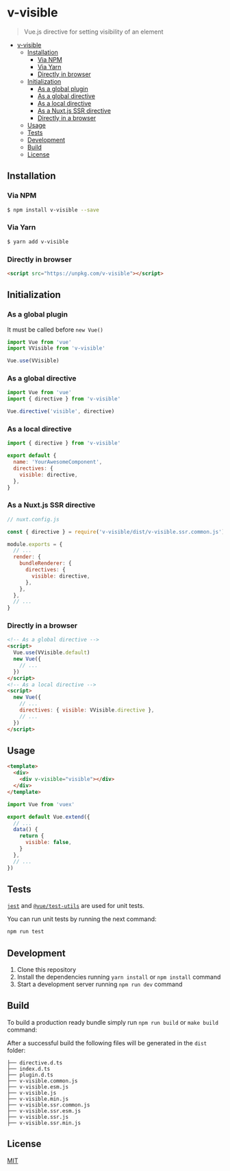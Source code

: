 # v-visible

> Vue.js directive for setting visibility of an element

- [v-visible](#v-visible)
  - [Installation](#installation)
    - [Via NPM](#via-npm)
    - [Via Yarn](#via-yarn)
    - [Directly in browser](#directly-in-browser)
  - [Initialization](#initialization)
    - [As a global plugin](#as-a-global-plugin)
    - [As a global directive](#as-a-global-directive)
    - [As a local directive](#as-a-local-directive)
    - [As a Nuxt.js SSR directive](#as-a-nuxtjs-ssr-directive)
    - [Directly in a browser](#directly-in-a-browser)
  - [Usage](#usage)
  - [Tests](#tests)
  - [Development](#development)
  - [Build](#build)
  - [License](#license)

## Installation

### Via NPM

```bash
$ npm install v-visible --save
```

### Via Yarn

```bash
$ yarn add v-visible
```

### Directly in browser

```html
<script src="https://unpkg.com/v-visible"></script>
```

## Initialization

### As a global plugin

It must be called before `new Vue()`

```js
import Vue from 'vue'
import VVisible from 'v-visible'

Vue.use(VVisible)
```

### As a global directive

```js
import Vue from 'vue'
import { directive } from 'v-visible'

Vue.directive('visible', directive)
```

### As a local directive

```js
import { directive } from 'v-visible'

export default {
  name: 'YourAwesomeComponent',
  directives: {
    visible: directive,
  },
}
```

### As a Nuxt.js SSR directive

```js
// nuxt.config.js

const { directive } = require('v-visible/dist/v-visible.ssr.common.js')

module.exports = {
  // ...
  render: {
    bundleRenderer: {
      directives: {
        visible: directive,
      },
    },
  },
  // ...
}
```

### Directly in a browser

```html
<!-- As a global directive -->
<script>
  Vue.use(VVisible.default)
  new Vue({
    // ...
  })
</script>
<!-- As a local directive -->
<script>
  new Vue({
    // ...
    directives: { visible: VVisible.directive },
    // ...
  })
</script>
```

## Usage

```html
<template>
  <div>
    <div v-visible="visible"></div>
  </div>
</template>
```

```js
import Vue from 'vuex'

export default Vue.extend({
  // ...
  data() {
    return {
      visible: false,
    }
  },
  // ...
})
```

## Tests

[`jest`](https://jestjs.io) and [`@vue/test-utils`](https://vue-test-utils.vuejs.org) are used for unit tests.

You can run unit tests by running the next command:

```bash
npm run test
```

## Development

1. Clone this repository
2. Install the dependencies running `yarn install` or `npm install` command
3. Start a development server running `npm run dev` command

## Build

To build a production ready bundle simply run `npm run build` or `make build` command:

After a successful build the following files will be generated in the `dist` folder:

```
├── directive.d.ts
├── index.d.ts
├── plugin.d.ts
├── v-visible.common.js
├── v-visible.esm.js
├── v-visible.js
├── v-visible.min.js
├── v-visible.ssr.common.js
├── v-visible.ssr.esm.js
├── v-visible.ssr.js
├── v-visible.ssr.min.js
```

## License

[MIT](http://opensource.org/licenses/MIT)
